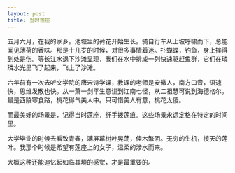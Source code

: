 ```yaml
---
layout: post
title: 当时莲座
---
```


五月六月，在我的家乡。池塘里的荷花开始生长。骑自行车从上坡呼啸而下，总能闻见薄荷的香味。那是十几岁的时候，对很多事情着迷。扑蝴蝶，钓鱼，身上摔得到处是伤。等长江水退下沙滩显现，我们在水中排成一列快速驱赶鱼群，它们在璘璘水光里飞了起来，飞上了沙滩。

六年前有一次去听文学院的唐宋诗学课，教课的老师是安徽人，南方口音，语速快，思维发散也快。从一萧一剑平生意讲到江南七怪，从二祖慧可说到海德格尔。最是西陵寒食路，桃花得气美人中。只可惜美人有意，桃花太傻。

而最美好的场景是，记得当时莲座，纤手拨莲痕。这些场景永远定格在特定的时间里。

大学毕业的时候去看致青春，满屏幕树叶晃荡，佳木繁阴。无穷的生机，接天的莲叶。我那个时候是希望有莲座上的女子，温柔的涉水而来。

大概这种还能追忆起如临其境的感觉，才是最重要的。
